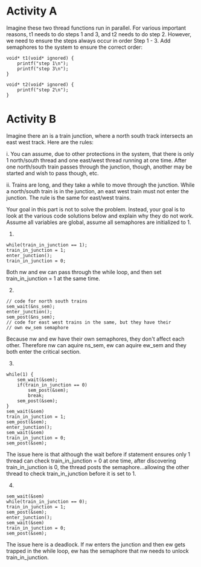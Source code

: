 
# Activity A

Imagine these two thread functions run in parallel.  For various important reasons, t1 needs to do steps 1 and 3, and t2 needs to do step 2.  However, we need to ensure the steps always occur in order Step 1 - 3.  Add semaphores to the system to ensure the correct order:

    void* t1(void* ignored) {
        printf("step 1\n");
        printf("step 3\n");
    }
    
    void* t2(void* ignored) {
        printf("step 2\n");
    }


# Activity B

Imagine there an is a train junction, where a north south track
intersects an east west track.  Here are the rules:

i.	You can assume, due to other protections in the system, that there
    is only 1 north/south thread and one east/west thread running at
    one time.  After one north/south train passes through the
    junction, though, another may be started and wish to pass though,
    etc.

ii.	Trains are long, and they take a while to move through the
    junction.  While a north/south train is in the junction, an east
    west train must not enter the junction.  The rule is the same for
    east/west trains. 
    
Your goal in this part is not to solve the problem.  Instead, your
goal is to look at the various code solutions below and explain
why they do not work.  Assume all variables are global, assume all
semaphores are initialized to 1.

1.

    while(train_in_junction == 1);
    train_in_junction = 1;
    enter_junction();
    train_in_junction = 0;

Both nw and ew can pass through the while loop, and then set
train\_in\_junction = 1 at the same time.

2.
    
    // code for north south trains
    sem_wait(&ns_sem);
    enter_junction();
    sem_post(&ns_sem);
    // code for east west trains in the same, but they have their 
    // own ew_sem semaphore

Because nw and ew have their own semaphores, they don't affect each
other.  Therefore nw can aquire ns\_sem, ew can aquire ew\_sem and they
both enter the critical section.

3.

    while(1) {
        sem_wait(&sem);
        if(train_in_junction == 0)
            sem_post(&sem);
            break;
        sem_post(&sem);
    }
    sem_wait(&sem)
    train_in_junction = 1;
    sem_post(&sem);
    enter_junction();
    sem_wait(&sem)
    train_in_junction = 0;
    sem_post(&sem);

The issue here is that although the wait before if statement ensures
only 1 thread can check train\_in\_junction = 0 at one time, after
discovering train\_in\_junction is 0, the thread posts the
semaphore...allowing the other thread to check train\_in\_junction
before it is set to 1.

4.

    sem_wait(&sem)
    while(train_in_junction == 0);
    train_in_junction = 1;
    sem_post(&sem);
    enter_junction();
    sem_wait(&sem)
    train_in_junction = 0;
    sem_post(&sem);


The issue here is a deadlock.  If nw enters the junction and then ew
gets trapped in the while loop, ew has the semaphore that nw needs to
unlock train\_in\_junction.
